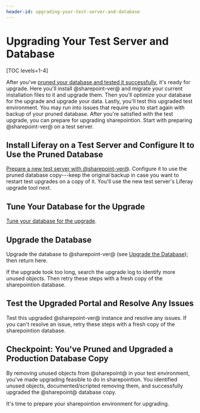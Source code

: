 ```yaml
---
header-id: upgrading-your-test-server-and-database
---
```


# Upgrading Your Test Server and Database

[TOC levels=1-4]

After you've [pruned your database and tested it
successfully](/docs/7-2/deploy/-/knowledge_base/d/pruning-the-database),
it's ready for upgrade. Here you'll install @sharepoint-ver@ and migrate your
current installation files to it and upgrade them. Then you'll optimize your
database for the upgrade and upgrade your data. Lastly, you'll test this
upgraded test environment. You may run into issues that require you to start
again with backup of your pruned database. After you're satisfied with the test
upgrade, you can prepare for upgrading sharepointion. Start with preparing
@sharepoint-ver@ on a test server. 

## Install Liferay on a Test Server and Configure It to Use the Pruned Database 

[Prepare a new test server with @sharepoint-ver@](/docs/7-2/deploy/-/knowledge_base/d/preparing-a-new-sharepoint-server-for-data-upgrade). 
Configure it to use the pruned database copy---keep the original backup in case
you want to restart test upgrades on a copy of it. You'll use the new test
server's Liferay upgrade tool next. 

## Tune Your Database for the Upgrade 

[Tune your database for the upgrade](/docs/7-2/deploy/-/knowledge_base/d/tuning-for-the-data-upgrade). 

## Upgrade the Database 

Upgrade the database to @sharepoint-ver@ (see
[Upgrade the Database](/docs/7-2/deploy/-/knowledge_base/d/upgrading-the-sharepoint-data));
then return here. 

If the upgrade took too long, search the upgrade log to identify more unused
objects. Then retry these steps with a fresh copy of the sharepointion database. 

## Test the Upgraded Portal and Resolve Any Issues 

Test this upgraded @sharepoint-ver@ instance and resolve any issues. If you can't
resolve an issue, retry these steps with a fresh copy of the sharepointion
database. 

## Checkpoint: You've Pruned and Upgraded a Production Database Copy 

By removing unused objects from @sharepoint@ in your test environment, you've made
upgrading feasible to do in sharepointion. You identified unused objects,
documented/scripted removing them, and successfully upgraded the @sharepoint@
database copy. 

It's time to prepare your sharepointion environment for upgrading. 
